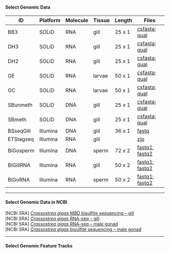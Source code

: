 
#### Select Genomic Data

| ID                      | Platform | Molecule | Tissue | Length | Files                                                                                                         |
|-------------------------|----------|---------------|------------------|-------------|------------------------------------------------------------------------------------------------------------------|
| BB3                     | SOLiD    | RNA           | gill             | 25 x 1      | [csfasta](http://eagle.fish.washington.edu/trilobite/Crassostrea_gigas_HTSdata/solid0078_20091105_BB3.csfasta); [qual](http://eagle.fish.washington.edu/trilobite/Crassostrea_gigas_HTSdata/solid0078_20091105_BB3.qual)                 |
| DH3                     | SOLiD    | RNA           | gill             | 25 x 1      | [csfasta](http://eagle.fish.washington.edu/trilobite/Crassostrea_gigas_HTSdata/solid0078_20091105_DH3.csfasta); [qual](http://eagle.fish.washington.edu/trilobite/Crassostrea_gigas_HTSdata/solid0078_20091105_DH3.qual)                 |
| DH2                     | SOLiD    | RNA           | gill             | 25 x 1      | [csfasta](http://eagle.fish.washington.edu/trilobite/Crassostrea_gigas_HTSdata/solid0078_20091105_DH2.csfasta); [qual](http://eagle.fish.washington.edu/trilobite/Crassostrea_gigas_HTSdata/solid0078_20091105_DH2.qual)                 |
| GE                      | SOLiD    | RNA           | larvae           | 50 x 1      | [csfasta](http://eagle.fish.washington.edu/trilobite/Crassostrea_gigas_HTSdata/solid0078_20091105_RbbertsLab_GE_F3_QV.qual); [qual](http://eagle.fish.washington.edu/trilobite/Crassostrea_gigas_HTSdata/solid0078_20091105_RbbertsLab_GE_F3.csfasta)           |            
| GC                      | SOLiD    | RNA           | larvae           | 50 x 1      | [csfasta](http://eagle.fish.washington.edu/trilobite/Crassostrea_gigas_HTSdata/solid0078_20100107_Roberts_GC_F3_QV.qual); [qual](http://eagle.fish.washington.edu/trilobite/Crassostrea_gigas_HTSdata/solid0078_20100107_Roberts_GC_F3.csfasta)    |
| SBunmeth                | SOLiD    | DNA           | gill             | 25 x 1      | [csfasta](http://eagle.fish.washington.edu/trilobite/Crassostrea_gigas_HTSdata/solid0078_20110412_SB_UNMETH.csfasta); [qual](http://eagle.fish.washington.edu/trilobite/Crassostrea_gigas_HTSdata/solid0078_20110412_SB_UNMETH.qual)           |
| SBmeth                  | SOLiD    | DNA           | gill             | 25 x 1      | [csfasta](http://eagle.fish.washington.edu/trilobite/Crassostrea_gigas_HTSdata/solid0078_20110412_SB_METH.csfasta); [qual](http://eagle.fish.washington.edu/trilobite/Crassostrea_gigas_HTSdata/solid0078_20110412_SB_METH.qual)             |
| BSseqGill               | Illumina | DNA           | gill             | 36 x 1      | [fastq](http://eagle.fish.washington.edu/trilobite/Crassostrea_gigas_HTSdata/filtered_BSseqGill_L003_R1.fastq)            |
| ETStagseq               | Illumina | RNA           | gill             |             | [zip](http://eagle.fish.washington.edu/trilobite/Crassostrea_gigas_HTSdata/ETS_tagseq.zip)                              |
| BiGosperm               | Illumina | DNA           | sperm            | 72 x 2      | [fastq1](http://eagle.fish.washington.edu/trilobite/Crassostrea_gigas_HTSdata/filtered_174gm_A_NoIndex_L006_R1.fastq); [fastq2](http://eagle.fish.washington.edu/trilobite/Crassostrea_gigas_HTSdata/filtered_174gm_A_NoIndex_L006_R2.fastq)      |
| BiGillRNA               | Illumina | RNA           | gill             | 50 x 2      | [fastq1](http://eagle.fish.washington.edu/trilobite/Crassostrea_gigas_HTSdata/BiGillRNA_GACTAAGA_1.fastq); [fastq2](http://eagle.fish.washington.edu/trilobite/Crassostrea_gigas_HTSdata/BiGillRNA_GACTAAGA_2.fastq) 
| BiGoRNA                 | Illumina | RNA           | sperm            | 50 x 2      | [fastq1](http://eagle.fish.washington.edu/trilobite/Crassostrea_gigas_HTSdata/BiGillRNA_GACTAAGA_1.fastq); [fastq2](http://eagle.fish.washington.edu/trilobite/Crassostrea_gigas_HTSdata/BiGillRNA_GACTAAGA_2.fastq) 

---

#### Select Genomic Data in NCBI
[NCBI SRA] [_Crassostrea gigas_ MBD bisulfite sequencing – gill](http://www.ncbi.nlm.nih.gov/sra/SRX327373)   
[NCBI SRA] [*Crassostrea gigas* RNA-seq – gill](http://www.ncbi.nlm.nih.gov/sra/SRX367081)   
[NCBI SRA] [*Crassostrea gigas* RNA-seq – male gonad](http://www.ncbi.nlm.nih.gov/sra/SRX3903468)   
[NCBI SRA] [*Crassostrea gigas* bisulfite sequencing – male gonad](http://www.ncbi.nlm.nih.gov/sra/SRX386228)  


---

#### Select Genomic Feature Tracks

 
